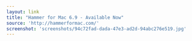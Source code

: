 ```yaml
---
layout: link
title: "Hammer for Mac 6.9 - Available Now"
source: 'http://hammerformac.com/'
screenshot: 'screenshots/94c72fad-dada-47e3-ad2d-94abc276e519.jpg'
---
```


